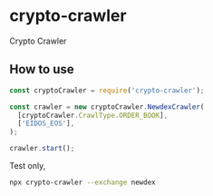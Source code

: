 # crypto-crawler

Crypto Crawler

## How to use

```javascript
const cryptoCrawler = require('crypto-crawler');

const crawler = new cryptoCrawler.NewdexCrawler(
  [cryptoCrawler.CrawlType.ORDER_BOOK],
  ['EIDOS_EOS'],
);

crawler.start();
```

Test only,

```bash
npx crypto-crawler --exchange newdex
```
